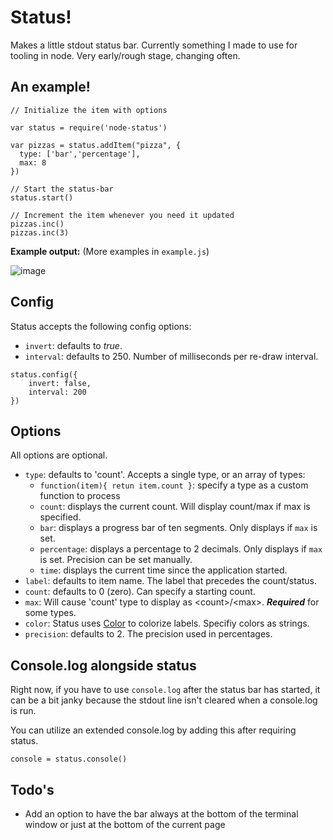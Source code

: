 # Status!

Makes a little stdout status bar. Currently something I made to use for tooling in node.
Very early/rough stage, changing often.

## An example!
	// Initialize the item with options

	var status = require('node-status')

	var pizzas = status.addItem("pizza", {
	  type: ['bar','percentage'],
	  max: 8
	})
	
	// Start the status-bar
	status.start()

	// Increment the item whenever you need it updated
	pizzas.inc()
	pizzas.inc(3)
	

**Example output:** (More examples in `example.js`)

![image](http://f.cl.ly/items/1O3P0D1g0v1O373u1T1y/animated_status_bar.gif)



## Config
Status accepts the following config options:
+ `invert`: defaults to *true*.
+ `interval`: defaults to 250. Number of milliseconds per re-draw interval.

```
status.config({
	invert: false, 
	interval: 200
})
```

## Options

All options are optional.

+ `type`: defaults to 'count'. Accepts a single type, or an array of types:
	+ `function(item){ retun item.count }`: specify a type as a custom function to process
	+ `count`: displays the current count. Will display count/max if max is specified.
	+ `bar`: displays a progress bar of ten segments. Only displays if `max` is set.
	+ `percentage`: displays a percentage to 2 decimals. Only displays if `max` is set. Precision can be set manually.
	+ `time`: displays the current time since the application started.
+ `label`: defaults to item name. The label that precedes the count/status.
+ `count`: defaults to 0 (zero). Can specify a starting count.
+ `max`: Will cause 'count' type to display as \<count>/\<max>. ***Required*** for some types.
+ `color`: Status uses [Color](https://github.com/Marak/colors.js) to colorize labels. Specifiy colors as strings.
+ `precision`: defaults to 2. The precision used in percentages.



## Console.log alongside status
Right now, if you have to use `console.log` after the status bar has started, it can be a bit janky because the stdout line isn't cleared when a console.log is run.

You can utilize an extended console.log by adding this after requiring status.

	console = status.console()


## Todo's
+ Add an option to have the bar always at the bottom of the terminal window or just at the bottom of the current page
